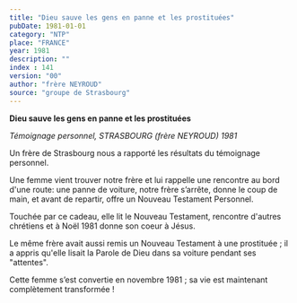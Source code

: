 ```yaml
---
title: "Dieu sauve les gens en panne et les prostituées"
pubDate: 1981-01-01
category: "NTP"
place: "FRANCE"
year: 1981
description: ""
index : 141
version: "00"
author: "frère NEYROUD"
source: "groupe de Strasbourg"
---
```


**Dieu sauve les gens en panne et les prostituées**

_Témoignage personnel, STRASBOURG (frère NEYROUD) 1981_

Un frère de Strasbourg nous a rapporté les résultats du témoignage personnel.

Une femme vient trouver notre frère et lui rappelle une rencontre au bord d'une route: une panne de voiture, notre frère s’arrête, donne le coup de main, et avant de repartir, offre un Nouveau Testament Personnel.

Touchée par ce cadeau, elle lit le Nouveau Testament, rencontre d'autres chrétiens et à Noël 1981 donne son coeur à Jésus.

Le même frère avait aussi remis un Nouveau Testament à une prostituée ; il a appris qu'elle lisait la Parole de Dieu dans sa voiture pendant ses "attentes".

Cette femme s’est convertie en novembre 1981 ; sa vie est maintenant complètement transformée !